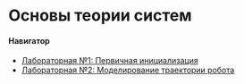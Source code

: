 # Основы теории систем

#### Навигатор
- [Лабораторная №1: Первичная инициализация](https://github.com/yanvaa/ots_practice_2025/blob/main/task_1.py)
- [Лабораторная №2: Моделирование траектории робота](https://github.com/yanvaa/ots_practice_2025/blob/main/task_2.py)
